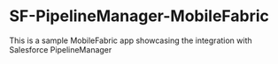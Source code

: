# SF-PipelineManager-MobileFabric
This is a sample MobileFabric app showcasing the integration with Salesforce PipelineManager
